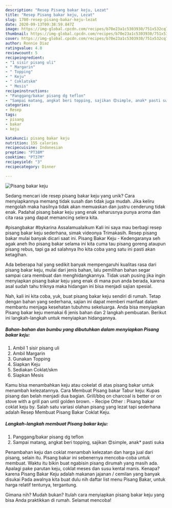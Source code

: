 ```yaml
---
description: "Resep Pisang bakar keju, Lezat"
title: "Resep Pisang bakar keju, Lezat"
slug: 1700-resep-pisang-bakar-keju-lezat
date: 2020-09-13T09:38:59.847Z
image: https://img-global.cpcdn.com/recipes/b70e23a1c5303930/751x532cq70/pisang-bakar-keju-foto-resep-utama.jpg
thumbnail: https://img-global.cpcdn.com/recipes/b70e23a1c5303930/751x532cq70/pisang-bakar-keju-foto-resep-utama.jpg
cover: https://img-global.cpcdn.com/recipes/b70e23a1c5303930/751x532cq70/pisang-bakar-keju-foto-resep-utama.jpg
author: Ronnie Diaz
ratingvalue: 4.8
reviewcount: 5
recipeingredient:
- "1 sisir pisang uli"
- " Margarin"
- " Topping"
- " Keju"
- " Coklatskm"
- " Mesis"
recipeinstructions:
- "Panggang/bakar pisang dg teflon"
- "Sampai matang, angkat beri topping, sajikan 😍simple, anak* pasti suka"
categories:
- Resep
tags:
- pisang
- bakar
- keju

katakunci: pisang bakar keju 
nutrition: 155 calories
recipecuisine: Indonesian
preptime: "PT38M"
cooktime: "PT37M"
recipeyield: "3"
recipecategory: Dinner

---
```



![Pisang bakar keju](https://img-global.cpcdn.com/recipes/b70e23a1c5303930/751x532cq70/pisang-bakar-keju-foto-resep-utama.jpg)

Sedang mencari ide resep pisang bakar keju yang unik? Cara menyiapkannya memang tidak susah dan tidak juga mudah. Jika keliru mengolah maka hasilnya tidak akan memuaskan dan justru cenderung tidak enak. Padahal pisang bakar keju yang enak seharusnya punya aroma dan cita rasa yang dapat memancing selera kita.

#pisangbakar #bykarina Assalamualaikum Kali ini saya mau berbagi resep pisang bakar keju sederhana, simak videonya Trimakasih. Resep pisang bakar mulai banyak dicari saat ini. Pisang Bakar Keju - Kedengaranya seh agak aneh lho pisang bakar selama ini kita cuma tau pisang goreng ataupun pisang rebus, tapi ga ad salahnya lho kita coba yang satu ini pasti akan ketagihan.

Ada beberapa hal yang sedikit banyak mempengaruhi kualitas rasa dari pisang bakar keju, mulai dari jenis bahan, lalu pemilihan bahan segar sampai cara membuat dan menghidangkannya. Tidak usah pusing jika ingin menyiapkan pisang bakar keju yang enak di mana pun anda berada, karena asal sudah tahu triknya maka hidangan ini bisa menjadi sajian spesial.


Nah, kali ini kita coba, yuk, buat pisang bakar keju sendiri di rumah. Tetap dengan bahan yang sederhana, sajian ini dapat memberi manfaat dalam membantu menjaga kesehatan tubuhmu sekeluarga. Anda bisa menyiapkan Pisang bakar keju memakai 6 jenis bahan dan 2 langkah pembuatan. Berikut ini langkah-langkah untuk menyiapkan hidangannya.

<!--inarticleads1-->

##### Bahan-bahan dan bumbu yang dibutuhkan dalam menyiapkan Pisang bakar keju:

1. Ambil 1 sisir pisang uli
1. Ambil  Margarin
1. Gunakan  Topping
1. Siapkan  Keju
1. Sediakan  Coklat/skm
1. Siapkan  Mesis


Kamu bisa menambahkan keju atau cokelat di atas pisang bakar untuk menambah kelezatannya. Cara Membuat Pisang bakar Tabur keju: Kupas pisang dan belah menjadi dua bagian. Grill/bbq on charcoal is better or on stove with a grill pan until golden brown. - Recipe Other : Pisang bakar coklat keju by. Salah satu variasi olahan pisang yang lezat tapi sederhana adalah Resep Membuat Pisang Bakar Coklat Keju. 

<!--inarticleads2-->

##### Langkah-langkah membuat Pisang bakar keju:

1. Panggang/bakar pisang dg teflon
1. Sampai matang, angkat beri topping, sajikan 😍simple, anak* pasti suka


Penambahan keju dan coklat menambah kelezatan dan harga jual dari pisang, selain itu. Pisang bakar ini sebenernya mencoba-coba untuk membuat. Waktu itu bikin buat ngabisin pisang dirumah yang masih ada. Apalagi pake parutan keju, coklat meses dan susu kental manis. Kenapa? karena Pisang Bakar Keju adalah makanan jajanan / cemilan yang banyak disukai Pada awalnya kita buat dulu nih daftar list menu Pisang Bakar, untuk harga relatif tentunya, tergantung. 

Gimana nih? Mudah bukan? Itulah cara menyiapkan pisang bakar keju yang bisa Anda praktikkan di rumah. Selamat mencoba!
